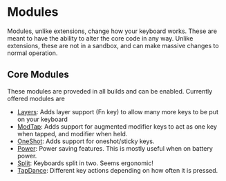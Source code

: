 # Modules
Modules, unlike extensions, change how your keyboard works. These are meant to have
the ability to alter the core code in any way. Unlike extensions, these are not in a
sandbox, and can make massive changes to normal operation.

## Core Modules
These modules are proveded in all builds and can be enabled. Currently offered
modules are

- [Layers](layers.md): Adds layer support (Fn key) to allow many more keys to be
put on your keyboard
- [ModTap](modtap.md): Adds support for augmented modifier keys to act as one key
when tapped, and modifier when held.
- [OneShot](oneshot.md): Adds support for oneshot/sticky keys.
- [Power](power.md): Power saving features. This is mostly useful when on battery power.
- [Split](split_keyboards.md): Keyboards split in two. Seems ergonomic!
- [TapDance](tapdance.md): Different key actions depending on how often it is pressed.
